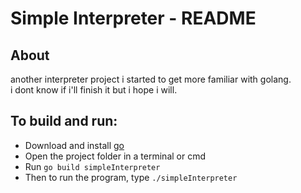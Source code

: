 # Simple Interpreter - README

## About

another interpreter project i started to get more familiar with golang.<br>
i dont know if i'll finish it but i hope i will.

## To build and run:

- Download and install [go](https://go.dev/dl/)
- Open the project folder in a terminal or cmd
- Run `go build simpleInterpreter`
- Then to run the program, type `./simpleInterpreter`
